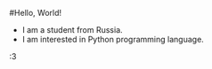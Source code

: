 #Hello, World!

- I am a student from Russia.
- I am interested in Python programming language.


:3

